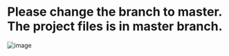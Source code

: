 # Please change the branch to master. The project files is in master branch.

![image](https://user-images.githubusercontent.com/48841840/192107559-a841aa79-0640-4032-a19f-c83a68c1b96b.png)
